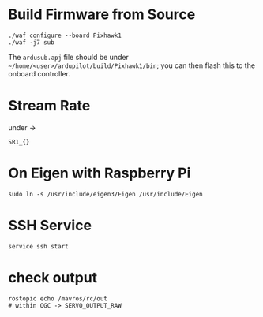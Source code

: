 # Build Firmware from Source

```
./waf configure --board Pixhawk1
./waf -j7 sub
```
The ```ardusub.apj``` file should be under ```~/home/<user>/ardupilot/build/Pixhawk1/bin```; you can then flash this to the onboard controller.

# Stream Rate
under ->
```
SR1_{}
```

# On Eigen with Raspberry Pi
```
sudo ln -s /usr/include/eigen3/Eigen /usr/include/Eigen
```

# SSH Service
```
service ssh start
```

# check output
```
rostopic echo /mavros/rc/out
# within QGC -> SERVO_OUTPUT_RAW

```
